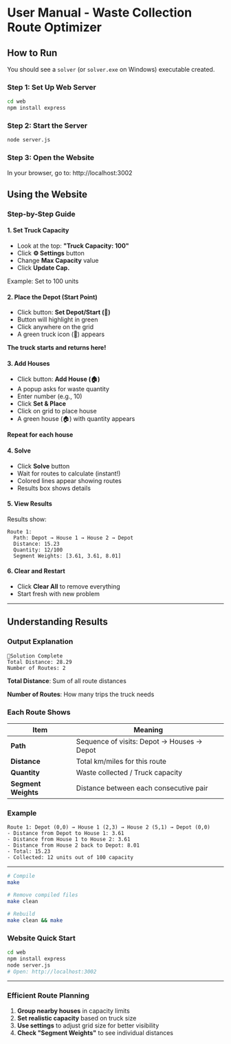 # User Manual - Waste Collection Route Optimizer

## How to Run


You should see a `solver` (or `solver.exe` on Windows) executable created.

### Step 1: Set Up Web Server

```bash
cd web
npm install express
```

### Step 2: Start the Server

```bash
node server.js
```

### Step 3: Open the Website

In your browser, go to:
http://localhost:3002


## Using the Website

### Step-by-Step Guide

#### 1. Set Truck Capacity

- Look at the top: **"Truck Capacity: 100"**
- Click **⚙ Settings** button
- Change **Max Capacity** value
- Click **Update Cap.**

Example: Set to 100 units

#### 2. Place the Depot (Start Point)

- Click button: **Set Depot/Start (🚛)**
- Button will highlight in green
- Click anywhere on the grid
- A green truck icon (🚛) appears

**The truck starts and returns here!**

#### 3. Add Houses

- Click button: **Add House (🏠)**
- A popup asks for waste quantity
- Enter number (e.g., 10)
- Click **Set & Place**
- Click on grid to place house
- A green house (🏠) with quantity appears

**Repeat for each house**

#### 4. Solve

- Click **Solve** button
- Wait for routes to calculate (instant!)
- Colored lines appear showing routes
- Results box shows details

#### 5. View Results

Results show:
```
Route 1:
  Path: Depot → House 1 → House 2 → Depot
  Distance: 15.23
  Quantity: 12/100
  Segment Weights: [3.61, 3.61, 8.01]
```

#### 6. Clear and Restart

- Click **Clear All** to remove everything
- Start fresh with new problem

---

## Understanding Results

### Output Explanation

```
🚛Solution Complete
Total Distance: 28.29
Number of Routes: 2
```

**Total Distance**: Sum of all route distances

**Number of Routes**: How many trips the truck needs

### Each Route Shows

| Item | Meaning |
|------|---------|
| **Path** | Sequence of visits: Depot → Houses → Depot |
| **Distance** | Total km/miles for this route |
| **Quantity** | Waste collected / Truck capacity |
| **Segment Weights** | Distance between each consecutive pair |

### Example

```
Route 1: Depot (0,0) → House 1 (2,3) → House 2 (5,1) → Depot (0,0)
- Distance from Depot to House 1: 3.61
- Distance from House 1 to House 2: 3.61
- Distance from House 2 back to Depot: 8.01
- Total: 15.23
- Collected: 12 units out of 100 capacity
```

---



```bash
# Compile
make

# Remove compiled files
make clean

# Rebuild
make clean && make
```

### Website Quick Start

```bash
cd web
npm install express
node server.js
# Open: http://localhost:3002
```

---


### Efficient Route Planning

1. **Group nearby houses** in capacity limits
2. **Set realistic capacity** based on truck size
3. **Use settings** to adjust grid size for better visibility
4. **Check "Segment Weights"** to see individual distances

